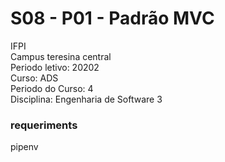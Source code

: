 #  S08 - P01 - Padrão MVC
IFPI <br/>
Campus teresina central <br/>
Periodo letivo: 20202 <br/>
Curso: ADS <br/>
Periodo do Curso: 4 <br/>
Disciplina: Engenharia de Software 3


### requeriments
pipenv

